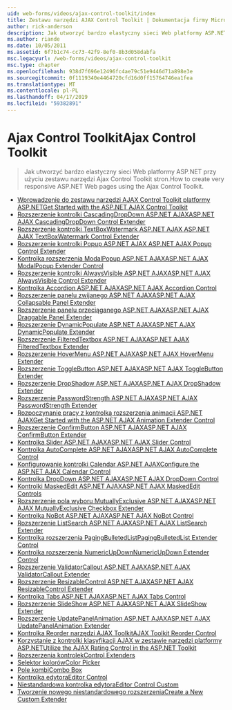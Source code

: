 ```yaml
---
uid: web-forms/videos/ajax-control-toolkit/index
title: Zestawu narzędzi AJAX Control Toolkit | Dokumentacja firmy Microsoft
author: rick-anderson
description: Jak utworzyć bardzo elastyczny sieci Web platformy ASP.NET przy użyciu zestawu narzędzi Ajax Control Toolkit stron.
ms.author: riande
ms.date: 10/05/2011
ms.assetid: 6f7b1c74-cc73-42f9-8ef0-8b3d058dabfa
msc.legacyurl: /web-forms/videos/ajax-control-toolkit
msc.type: chapter
ms.openlocfilehash: 938d7f696e12496fc4ae79c51e9446d71a898e3e
ms.sourcegitcommit: 0f1119340e4464720cfd16d0ff15764746ea1fea
ms.translationtype: MT
ms.contentlocale: pl-PL
ms.lasthandoff: 04/17/2019
ms.locfileid: "59382891"
---
```

# <a name="ajax-control-toolkit"></a><span data-ttu-id="b6c2f-103">Ajax Control Toolkit</span><span class="sxs-lookup"><span data-stu-id="b6c2f-103">Ajax Control Toolkit</span></span>

> <span data-ttu-id="b6c2f-104">Jak utworzyć bardzo elastyczny sieci Web platformy ASP.NET przy użyciu zestawu narzędzi Ajax Control Toolkit stron.</span><span class="sxs-lookup"><span data-stu-id="b6c2f-104">How to create very responsive ASP.NET Web pages using the Ajax Control Toolkit.</span></span>


- [<span data-ttu-id="b6c2f-105">Wprowadzenie do zestawu narzędzi AJAX Control Toolkit platformy ASP.NET</span><span class="sxs-lookup"><span data-stu-id="b6c2f-105">Get Started with the ASP.NET AJAX Control Toolkit</span></span>](how-do-i-get-started-with-the-aspnet-ajax-control-toolkit.md)
- [<span data-ttu-id="b6c2f-106">Rozszerzenie kontrolki CascadingDropDown ASP.NET AJAX</span><span class="sxs-lookup"><span data-stu-id="b6c2f-106">ASP.NET AJAX CascadingDropDown Control Extender</span></span>](how-do-i-use-the-aspnet-ajax-cascadingdropdown-control-extender.md)
- [<span data-ttu-id="b6c2f-107">Rozszerzenie kontrolki TextBoxWatermark ASP.NET AJAX </span><span class="sxs-lookup"><span data-stu-id="b6c2f-107">ASP.NET AJAX TextBoxWatermark Control Extender</span></span>](how-do-i-use-the-aspnet-ajax-textboxwatermark-control-extender.md)
- [<span data-ttu-id="b6c2f-108">Rozszerzenie kontrolki Popup ASP.NET AJAX </span><span class="sxs-lookup"><span data-stu-id="b6c2f-108">ASP.NET AJAX Popup Control Extender</span></span>](how-do-i-use-the-aspnet-ajax-popup-control-extender.md)
- [<span data-ttu-id="b6c2f-109">Kontrolka rozszerzenia ModalPopup ASP.NET AJAX</span><span class="sxs-lookup"><span data-stu-id="b6c2f-109">ASP.NET AJAX ModalPopup Extender Control</span></span>](how-do-i-use-the-aspnet-ajax-modalpopup-extender-control.md)
- [<span data-ttu-id="b6c2f-110">Rozszerzenie kontrolki AlwaysVisible ASP.NET AJAX</span><span class="sxs-lookup"><span data-stu-id="b6c2f-110">ASP.NET AJAX AlwaysVisible Control Extender</span></span>](how-do-i-use-the-aspnet-ajax-alwaysvisible-control-extender.md)
- [<span data-ttu-id="b6c2f-111">Kontrolka Accordion ASP.NET AJAX</span><span class="sxs-lookup"><span data-stu-id="b6c2f-111">ASP.NET AJAX Accordion Control</span></span>](how-do-i-use-the-aspnet-ajax-accordion-control.md)
- [<span data-ttu-id="b6c2f-112">Rozszerzenie panelu zwijanego ASP.NET AJAX</span><span class="sxs-lookup"><span data-stu-id="b6c2f-112">ASP.NET AJAX Collapsable Panel Extender</span></span>](how-do-i-use-the-aspnet-ajax-collapsable-panel-extender.md)
- [<span data-ttu-id="b6c2f-113">Rozszerzenie panelu przeciąganego ASP.NET AJAX</span><span class="sxs-lookup"><span data-stu-id="b6c2f-113">ASP.NET AJAX Draggable Panel Extender</span></span>](how-do-i-use-the-aspnet-ajax-draggable-panel-extender.md)
- [<span data-ttu-id="b6c2f-114">Rozszerzenie DynamicPopulate ASP.NET AJAX</span><span class="sxs-lookup"><span data-stu-id="b6c2f-114">ASP.NET AJAX DynamicPopulate Extender</span></span>](how-do-i-use-the-aspnet-ajax-dynamicpopulate-extender.md)
- [<span data-ttu-id="b6c2f-115">Rozszerzenie FilteredTextbox ASP.NET AJAX</span><span class="sxs-lookup"><span data-stu-id="b6c2f-115">ASP.NET AJAX FilteredTextbox Extender</span></span>](how-do-i-use-the-aspnet-ajax-filteredtextbox-extender.md)
- [<span data-ttu-id="b6c2f-116">Rozszerzenie HoverMenu ASP.NET AJAX</span><span class="sxs-lookup"><span data-stu-id="b6c2f-116">ASP.NET AJAX HoverMenu Extender</span></span>](how-do-i-use-the-aspnet-ajax-hovermenu-extender.md)
- [<span data-ttu-id="b6c2f-117">Rozszerzenie ToggleButton ASP.NET AJAX</span><span class="sxs-lookup"><span data-stu-id="b6c2f-117">ASP.NET AJAX ToggleButton Extender</span></span>](how-do-i-use-the-aspnet-ajax-togglebutton-extender.md)
- [<span data-ttu-id="b6c2f-118">Rozszerzenie DropShadow ASP.NET AJAX</span><span class="sxs-lookup"><span data-stu-id="b6c2f-118">ASP.NET AJAX DropShadow Extender</span></span>](how-do-i-use-the-aspnet-ajax-dropshadow-extender.md)
- [<span data-ttu-id="b6c2f-119">Rozszerzenie PasswordStrength ASP.NET AJAX</span><span class="sxs-lookup"><span data-stu-id="b6c2f-119">ASP.NET AJAX PasswordStrength Extender</span></span>](how-do-i-use-the-aspnet-ajax-passwordstrength-extender.md)
- [<span data-ttu-id="b6c2f-120">Rozpoczynanie pracy z kontrolką rozszerzenia animacji ASP.NET AJAX</span><span class="sxs-lookup"><span data-stu-id="b6c2f-120">Get Started with the ASP.NET AJAX Animation Extender Control</span></span>](how-do-i-get-started-with-the-aspnet-ajax-animation-extender-control.md)
- [<span data-ttu-id="b6c2f-121">Rozszerzenie ConfirmButton ASP.NET AJAX</span><span class="sxs-lookup"><span data-stu-id="b6c2f-121">ASP.NET AJAX ConfirmButton Extender</span></span>](how-do-i-use-the-aspnet-ajax-confirmbutton-extender.md)
- [<span data-ttu-id="b6c2f-122">Kontrolka Slider ASP.NET AJAX</span><span class="sxs-lookup"><span data-stu-id="b6c2f-122">ASP.NET AJAX Slider Control</span></span>](how-do-i-use-the-aspnet-ajax-slider-control.md)
- [<span data-ttu-id="b6c2f-123">Kontrolka AutoComplete ASP.NET AJAX</span><span class="sxs-lookup"><span data-stu-id="b6c2f-123">ASP.NET AJAX AutoComplete Control</span></span>](how-do-i-use-the-aspnet-ajax-autocomplete-control.md)
- [<span data-ttu-id="b6c2f-124">Konfigurowanie kontrolki Calendar ASP.NET AJAX</span><span class="sxs-lookup"><span data-stu-id="b6c2f-124">Configure the ASP.NET AJAX Calendar Control</span></span>](how-do-i-configure-the-aspnet-ajax-calendar-control.md)
- [<span data-ttu-id="b6c2f-125">Kontrolka DropDown ASP.NET AJAX</span><span class="sxs-lookup"><span data-stu-id="b6c2f-125">ASP.NET AJAX DropDown Control</span></span>](how-do-i-use-the-aspnet-ajax-dropdown-control.md)
- [<span data-ttu-id="b6c2f-126">Kontrolki MaskedEdit ASP.NET AJAX</span><span class="sxs-lookup"><span data-stu-id="b6c2f-126">ASP.NET AJAX MaskedEdit Controls</span></span>](how-do-i-use-the-aspnet-ajax-maskededit-controls.md)
- [<span data-ttu-id="b6c2f-127">Rozszerzenie pola wyboru MutuallyExclusive ASP.NET AJAX</span><span class="sxs-lookup"><span data-stu-id="b6c2f-127">ASP.NET AJAX MutuallyExclusive Checkbox Extender</span></span>](how-do-i-use-the-aspnet-ajax-mutuallyexclusive-checkbox-extender.md)
- [<span data-ttu-id="b6c2f-128">Kontrolka NoBot ASP.NET AJAX</span><span class="sxs-lookup"><span data-stu-id="b6c2f-128">ASP.NET AJAX NoBot Control</span></span>](how-do-i-use-the-aspnet-ajax-nobot-control.md)
- [<span data-ttu-id="b6c2f-129">Rozszerzenie ListSearch ASP.NET AJAX</span><span class="sxs-lookup"><span data-stu-id="b6c2f-129">ASP.NET AJAX ListSearch Extender</span></span>](how-do-i-use-the-aspnet-ajax-listsearch-extender.md)
- [<span data-ttu-id="b6c2f-130">Kontrolka rozszerzenia PagingBulletedList</span><span class="sxs-lookup"><span data-stu-id="b6c2f-130">PagingBulletedList Extender Control</span></span>](how-do-i-use-the-pagingbulletedlist-extender-control.md)
- [<span data-ttu-id="b6c2f-131">Kontrolka rozszerzenia NumericUpDown</span><span class="sxs-lookup"><span data-stu-id="b6c2f-131">NumericUpDown Extender Control</span></span>](how-do-i-use-the-numericupdown-extender-control.md)
- [<span data-ttu-id="b6c2f-132">Rozszerzenie ValidatorCallout ASP.NET AJAX</span><span class="sxs-lookup"><span data-stu-id="b6c2f-132">ASP.NET AJAX ValidatorCallout Extender</span></span>](how-do-i-use-the-aspnet-ajax-validatorcallout-extender.md)
- [<span data-ttu-id="b6c2f-133">Rozszerzenie ResizableControl ASP.NET AJAX</span><span class="sxs-lookup"><span data-stu-id="b6c2f-133">ASP.NET AJAX ResizableControl Extender</span></span>](how-do-i-use-the-aspnet-ajax-resizablecontrol-extender.md)
- [<span data-ttu-id="b6c2f-134">Kontrolka Tabs ASP.NET AJAX</span><span class="sxs-lookup"><span data-stu-id="b6c2f-134">ASP.NET AJAX Tabs Control</span></span>](how-do-i-use-the-aspnet-ajax-tabs-control.md)
- [<span data-ttu-id="b6c2f-135">Rozszerzenie SlideShow ASP.NET AJAX</span><span class="sxs-lookup"><span data-stu-id="b6c2f-135">ASP.NET AJAX SlideShow Extender</span></span>](how-do-i-use-the-aspnet-ajax-slideshow-extender.md)
- [<span data-ttu-id="b6c2f-136">Rozszerzenie UpdatePanelAnimation ASP.NET AJAX</span><span class="sxs-lookup"><span data-stu-id="b6c2f-136">ASP.NET AJAX UpdatePanelAnimation Extender</span></span>](how-do-i-use-the-aspnet-ajax-updatepanelanimation-extender.md)
- [<span data-ttu-id="b6c2f-137">Kontrolka Reorder narzędzi AJAX Toolkit</span><span class="sxs-lookup"><span data-stu-id="b6c2f-137">AJAX Toolkit Reorder Control</span></span>](how-do-i-the-ajax-toolkit-reorder-control.md)
- [<span data-ttu-id="b6c2f-138">Korzystanie z kontrolki klasyfikacji AJAX w zestawie narzędzi platformy ASP.NET</span><span class="sxs-lookup"><span data-stu-id="b6c2f-138">Utilize the AJAX Rating Control in the ASP.NET Toolkit</span></span>](utilize-the-ajax-rating-control-in-the-aspnet-toolkit.md)
- [<span data-ttu-id="b6c2f-139">Rozszerzenia kontrolek</span><span class="sxs-lookup"><span data-stu-id="b6c2f-139">Control Extenders</span></span>](control-extenders.md)
- [<span data-ttu-id="b6c2f-140">Selektor kolorów</span><span class="sxs-lookup"><span data-stu-id="b6c2f-140">Color Picker</span></span>](color-picker.md)
- [<span data-ttu-id="b6c2f-141">Pole kombi</span><span class="sxs-lookup"><span data-stu-id="b6c2f-141">Combo Box</span></span>](combo-box.md)
- [<span data-ttu-id="b6c2f-142">Kontrolka edytora</span><span class="sxs-lookup"><span data-stu-id="b6c2f-142">Editor Control</span></span>](editor-control.md)
- [<span data-ttu-id="b6c2f-143">Niestandardowa kontrolka edytora</span><span class="sxs-lookup"><span data-stu-id="b6c2f-143">Editor Control Custom</span></span>](editor-control-custom.md)
- [<span data-ttu-id="b6c2f-144">Tworzenie nowego niestandardowego rozszerzenia</span><span class="sxs-lookup"><span data-stu-id="b6c2f-144">Create a New Custom Extender</span></span>](create-a-new-custom-extender.md)
